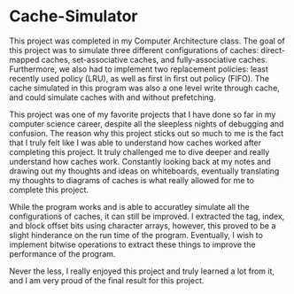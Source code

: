 # Cache-Simulator

This project was completed in my Computer Architecture class. The goal of this project was to simulate three different configurations of caches: direct-mapped caches, set-associative caches, and fully-associative caches. Furthermore, we also had to implement two replacement policies: least recently used policy (LRU), as well as first in first out policy (FIFO). The cache simulated in this program was also a one level write through cache, and could simulate caches with and without prefetching.

This project was one of my favorite projects that I have done so far in my computer science career, despite all the sleepless nights of debugging and confusion. The reason why this project sticks out so much to me is the fact that I truly felt like I was able to understand how caches worked after completing this project. It truly challenged me to dive deeper and really understand how caches work. Constantly looking back at my notes and drawing out my thoughts and ideas on whiteboards, eventually translating my thoughts to diagrams of caches is what really allowed for me to complete this project.

While the program works and is able to accuratley simulate all the configurations of caches, it can still be improved. I extracted the tag, index, and block offset bits using character arrays, however, this proved to be a slight hinderance on the run time of the program. Eventually, I wish to implement bitwise operations to extract these things to improve the performance of the program.

Never the less, I really enjoyed this project and truly learned a lot from it, and I am very proud of the final result for this project.

